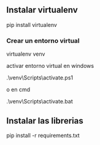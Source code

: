 ## Instalar virtualenv

pip install virtualenv

### Crear un entorno virtual

virtualenv venv

activar entorno virtual en windows

.\venv\Scripts\activate.ps1

o en cmd

.\venv\Scripts\activate.bat


## Instalar las librerias

pip install -r requirements.txt